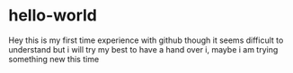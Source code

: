 # hello-world
Hey this is my first time experience with github though it seems difficult to understand but i will try my best to have a hand over i, maybe i am trying something new this time

